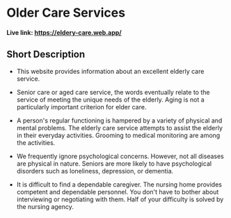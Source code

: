 # Older Care Services

#### Live link: https://eldery-care.web.app/

## Short Description

-  This website provides information about an excellent elderly care service.

-  Senior care or aged care service, the words eventually relate to the service of meeting the unique needs of the elderly. Aging is not a particularly important criterion for elder care.
-  A person's regular functioning is hampered by a variety of physical and mental problems. The elderly care service attempts to assist the elderly in their everyday activities. Grooming to medical monitoring are among the activities.
-  We frequently ignore psychological concerns. However, not all diseases are physical in nature. Seniors are more likely to have psychological disorders such as loneliness, depression, or dementia.
-  It is difficult to find a dependable caregiver. The nursing home provides competent and dependable personnel. You don't have to bother about interviewing or negotiating with them. Half of your difficulty is solved by the nursing agency.
